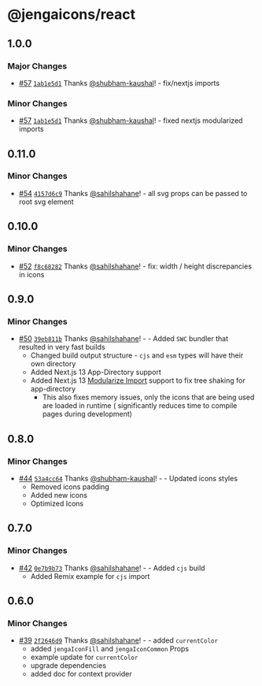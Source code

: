 # @jengaicons/react

## 1.0.0

### Major Changes

- [#57](https://github.com/OutpostHQ/jengaicons/pull/57)
  [`1ab1e5d1`](https://github.com/OutpostHQ/jengaicons/commit/1ab1e5d17995209bb70ab0c234f4cf221f1ea241)
  Thanks [@shubham-kaushal](https://github.com/shubham-kaushal)! - fix/nextjs
  imports

### Minor Changes

- [#57](https://github.com/OutpostHQ/jengaicons/pull/57)
  [`1ab1e5d1`](https://github.com/OutpostHQ/jengaicons/commit/1ab1e5d17995209bb70ab0c234f4cf221f1ea241)
  Thanks [@shubham-kaushal](https://github.com/shubham-kaushal)! - fixed nextjs
  modularized imports

## 0.11.0

### Minor Changes

- [#54](https://github.com/OutpostHQ/jengaicons/pull/54)
  [`4157d6c9`](https://github.com/OutpostHQ/jengaicons/commit/4157d6c9b27b44062d8593a4af086aaa8b8dbfc2)
  Thanks [@sahilshahane](https://github.com/sahilshahane)! - all svg props can
  be passed to root svg element

## 0.10.0

### Minor Changes

- [#52](https://github.com/OutpostHQ/jengaicons/pull/52)
  [`f8c68282`](https://github.com/OutpostHQ/jengaicons/commit/f8c68282cc5eb4cc90b4f9f5e77b773509604158)
  Thanks [@sahilshahane](https://github.com/sahilshahane)! - fix: width / height
  discrepancies in icons

## 0.9.0

### Minor Changes

- [#50](https://github.com/OutpostHQ/jengaicons/pull/50)
  [`39eb811b`](https://github.com/OutpostHQ/jengaicons/commit/39eb811b0eac5261e230c1ab677086b7d34a7009)
  Thanks [@sahilshahane](https://github.com/sahilshahane)! - - Added `SWC`
  bundler that resulted in very fast builds
  - Changed build output structure - `cjs` and `esm` types will have their own
    directory
  - Added Next.js 13 App-Directory support
  - Added Next.js 13
    [Modularize Import](https://nextjs.org/docs/architecture/nextjs-compiler#modularize-imports)
    support to fix tree shaking for app-directory
    - This also fixes memory issues, only the icons that are being used are
      loaded in runtime ( significantly reduces time to compile pages during
      development)

## 0.8.0

### Minor Changes

- [#44](https://github.com/OutpostHQ/jengaicons/pull/44)
  [`53a4cc64`](https://github.com/OutpostHQ/jengaicons/commit/53a4cc645b4fe43a66dda14ee1f3f7acc0b474b3)
  Thanks [@shubham-kaushal](https://github.com/shubham-kaushal)! - - Updated
  icons styles
  - Removed icons padding
  - Added new icons
  - Optimized Icons

## 0.7.0

### Minor Changes

- [#42](https://github.com/OutpostHQ/jengaicons/pull/42)
  [`0e7b9b73`](https://github.com/OutpostHQ/jengaicons/commit/0e7b9b7384e7fb05b9aa0982857aed35c8800704)
  Thanks [@sahilshahane](https://github.com/sahilshahane)! - - Added `cjs` build
  - Added Remix example for `cjs` import

## 0.6.0

### Minor Changes

- [#39](https://github.com/OutpostHQ/jengaicons/pull/39)
  [`2f2646d9`](https://github.com/OutpostHQ/jengaicons/commit/2f2646d9941e4ce4cad9e8a03e8cc86cf39b2e7e)
  Thanks [@sahilshahane](https://github.com/sahilshahane)! - - added
  `currentColor`
  - added `jengaIconFill` and `jengaIconCommon` Props
  - example update for `currentColor`
  - upgrade dependencies
  - added doc for context provider
